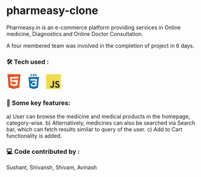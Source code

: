 # pharmeasy-clone
Pharmeasy.in is an e-commerce platform providing services in Online medicine, Diagnostics and Online Doctor Consultation.

A four membered team was involved in the completion of project in 6 days.

### 🛠️ Tech used :
<div>
  <img src="https://github.com/devicons/devicon/blob/master/icons/html5/html5-original.svg" title="HTML5" alt="HTML" width="40" height="40"/>&nbsp;&nbsp;
  <img src="https://github.com/devicons/devicon/blob/master/icons/css3/css3-plain-wordmark.svg"  title="CSS3" alt="CSS" width="40" height="40"/>&nbsp;&nbsp;
  <img src="https://github.com/devicons/devicon/blob/master/icons/javascript/javascript-original.svg" title="JavaScript" alt="JavaScript" width="40" height="40"/>&nbsp;
</div>

### 🔑 Some key features:
a) User can browse the medicine and medical products in the homepage,
category-wise.
b) Alternatively, medicines can also be searched via Search bar, which can fetch results similar to query of the user.
c) Add to Cart functionality is added.

### 💻 Code contributed by : 
Sushant, Shivansh, Shivam, Avinash
